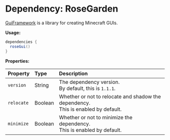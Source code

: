 # Dependency: RoseGarden

[GuiFramework](https://github.com/Rosewood-Development/GuiFramework) is a library for creating Minecraft GUIs.  



**Usage:**

```groovy
dependencies {
  roseGui()
}
```

**Properties:**

| Property   | Type    | Description                                                  |
| :--------- | :------ | :----------------------------------------------------------- |
| `version`  | String  | The dependency version.<br />By default, this is `1.1.1`. |
| `relocate` | Boolean | Whether or not to relocate and shadow the dependency.<br />This is enabled by default. |
| `minimize` | Boolean | Whether or not to minimize the dependency.<br />This is enabled by default. 
